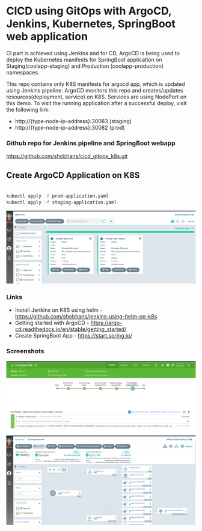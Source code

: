 # CICD using GitOps with ArgoCD, Jenkins, Kubernetes, SpringBoot web application

CI part is achieved using Jenkins and for CD, ArgoCD is being used to deploy the Kubernetes manifests for SpringBoot application on Staging(coolapp-staging) and Production (coolapp-production) namespaces.

This repo contains only K8S manifests for argocd app, which is updated using Jenkins pipeline. ArgoCD monitors this repo and creates/updates resources(deployment, service) on K8S. Services are using NodePort on this demo. To visit the running application after a successful deploy, visit the following link:

- http://{type-node-ip-address}:30083 (staging)
- http://{type-node-ip-address}:30082 (prod)

### Github repo for Jenkins pipeline and SpringBoot webapp

https://github.com/shobhans/cicd_gitops_k8s.git

## Create ArgoCD Application on K8S

```bash

kubectl apply -f prod-application.yaml
kubectl apply -f staging-application.yaml

```

![gitops_argocd](screenshots/gitops2.png)

### Links

- Install Jenkins on K8S using helm - https://github.com/shobhans/jenkins-using-helm-on-k8s
- Getting started with ArgoCD - https://argo-cd.readthedocs.io/en/stable/getting_started/
- Create SpringBoot App - https://start.spring.io/

### Screenshots

![gitops_argocd](screenshots/gitops1.png)
![gitops_argocd](screenshots/gitops3.png)
